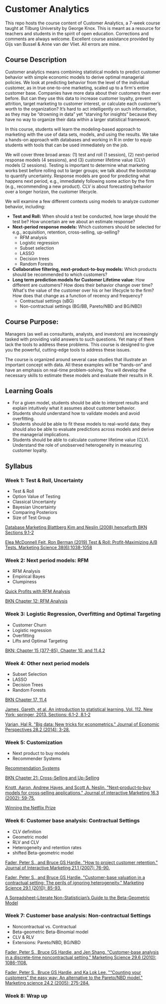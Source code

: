 # Customer Analytics

This repo hosts the course content of Customer Analytics, a 7-week course taught at Tilburg University by George Knox.  This is meant as a resource for teachers and students in the spirit of open education.  Corrections and comments are always welcome.  Excellent course assistance provided by Gijs van Bussel & Anne van der Vliet.  All errors are mine.  

## Course Description

Customer analytics means combining statistical models to predict customer behavior with simple economic models to derive optimal managerial policies. We look at predicting behavior from the level of the individual customer, as in true one-to-one marketing, scaled up to a firm's entire customer base. Companies have more data about their customers than ever before. But can they use this data to increase customer loyalty, prevent attrition, target marketing to customer interest, or calculate each customer’s worth to the organization?  It’s hard to act intelligently on such information, as they may be “drowning in data” yet “starving for insights” because they have no way to organize their data within a larger statistical framework. 

In this course, students will learn the modeling-based approach to marketing with the use of data sets, models, and using the results. We take a hands-on approach with databases and working in R in order to equip students with tools that can be used immediately on the job.

We will cover three broad areas: (1) test and roll (1 session), (2) next-period response models (4 sessions), and (3) customer lifetime value (CLV) models (2 sessions). Testing is important to determine what marketing works best before rolling out to larger groups; we talk about the bootstrap to quantify uncertainty. Response models are good for predicting what happens next period, e.g., immediately following some action by the firm (e.g., recommending a new product). CLV is about forecasting behavior over a longer horizon, the customer lifecycle.

We will examine a few different contexts using models to analyze customer behavior, including:

* **Test and Roll:** When should a test be conducted, how large should the test be?  How uncertain are we about an estimate response?
* **Next-period response models:** Which customers should be selected for e.g., acquisition, retention, cross-selling, up-selling?
  - RFM analysis
  - Logistic regression
  - Subset selection
  - LASSO
  - Decision trees
  - Random Forests
* **Collaborative filtering, next-product-to-buy models:** Which products should be recommended to which customers?
* **Long term prediction models for Customer Lifetime value:** How different are customers? How does their behavior change over time? What's the value of the customer over his or her lifecycle to the firm?  How does that change as a function of recency and frequency?  
  - Contractual settings (sBG)
  - Non-contractual settings (BG/BB, Pareto/NBD and BG/NBD)
 

## Course Purpose:

Managers (as well as consultants, analysts, and investors) are increasingly tasked with providing valid answers to such questions. Yet many of them lack the tools to address these problems. This course is designed to give you the powerful, cutting-edge tools to address these issues.

The course is organized around several case studies that illustrate an important concept with data. All these examples will be “hands-on” and have an emphasis on real-time problem-solving. You will develop the necessary skills to estimate these models and evaluate their results in R. 

## Learning Goals

* For a given model, students should be able to interpret results and explain intuitively what it assumes about customer behavior.
* Students should understand how to validate models and avoid overfitting.
* Students should be able to fit these models to real-world data; they should also be able to evaluate predictions across models and derive the managerial implications.
* Students should be able to calculate customer lifetime value (CLV).
Understand the role of unobserved heterogeneity in measuring customer loyalty.

## Syllabus

### Week 1: Test & Roll, Uncertainty

* Test & Roll
* Option Value of Testing
* Classical Uncertainty
* Bayesian Uncertainty
* Comparing Posteriors
* Size of Test Group

[Database Marketing Blattberg Kim and Neslin (2008) henceforth BKN Sections 9.1-2](http://link.springer.com/book/10.1007%2F978-0-387-72579-6)

[Elea McDonnell Feit, Ron Berman (2019) Test & Roll: Profit-Maximizing A/B Tests. Marketing Science 38(6):1038-1058](https://doi.org/10.1287/mksc.2019.1194)


### Week 2: Next period models: RFM

* RFM Analysis
* Empirical Bayes
* Clumpiness

[Quick Profits with RFM Analysis](http://www.dbmarketing.com/articles/Art149.htm)

[BKN Chapter 12: RFM Analysis](http://link.springer.com/book/10.1007%2F978-0-387-72579-6)

### Week 3: Logistic Regression, Overfitting and Optimal Targeting

* Customer Churn
* Logistic regression
* Overfitting
* Lifts and Optimal Targeting

[BKN: Chapter 15 (377-85), Chapter 10, and 11.4.2](http://link.springer.com/book/10.1007%2F978-0-387-72579-6)


### Week 4: Other next period models

* Subset Selection
* LASSO
* Decision Trees
* Random Forests


[BKN Chapter 17, 11.4](https://link.springer.com/book/10.1007%2F978-0-387-72579-6)

[James, Gareth, et al. An introduction to statistical learning. Vol. 112. New York: springer, 2013. Sections: 6.1-2, 8.1-2](https://web.stanford.edu/~hastie/ISLR2/ISLRv2_website.pdf)

[Varian, Hal R. "Big data: New tricks for econometrics." Journal of Economic Perspectives 28.2 (2014): 3-28.](https://pubs.aeaweb.org/doi/pdf/10.1257/jep.28.2.3)

### Week 5: Customization

* Next product to buy models
* Recommender Systems

[Recommendation Systems](http://infolab.stanford.edu/~ullman/mmds/ch9.pdf)

[BKN Chapter 21: Cross-Selling and Up-Selling](https://link.springer.com/chapter/10.1007/978-0-387-72579-6_21)

[Knott, Aaron, Andrew Hayes, and Scott A. Neslin. "Next‐product‐to‐buy models for cross‐selling applications." Journal of interactive Marketing 16.3 (2002): 59-75.](https://doi.org/10.1002/dir.10038)

[Winning the Netflix Prize](https://youtu.be/ImpV70uLxyw)

### Week 6: Customer base analysis: Contractual Settings

* CLV definition
* Geometric model
* RLV and CLV
* Heterogeneity and retention rates
* shifted Beta-geometric model

[Fader, Peter S., and Bruce GS Hardie. "How to project customer retention." Journal of Interactive Marketing 21.1 (2007): 76-90.](https://faculty.wharton.upenn.edu/wp-content/uploads/2012/04/Fader_hardie_jim_07.pdf)

[Fader, Peter S., and Bruce GS Hardie. "Customer-base valuation in a contractual setting: The perils of ignoring heterogeneity." Marketing Science 29.1 (2010): 85-93.](https://doi.org/10.1287/mksc.1080.0482)

[A Spreadsheet-Literate Non-Statistician’s Guide to the Beta-Geometric Model](http://www.brucehardie.com/notes/032/)


### Week 7: Customer base analysis: Non-contractual Settings

* Noncontractual vs. Contractual
* Beta-geometric Beta-Binomial model
* CLV & RLV
* Extensions: Pareto/NBD, BG/NBD


[Fader, Peter S., Bruce GS Hardie, and Jen Shang. "Customer-base analysis in a discrete-time noncontractual setting." Marketing Science 29.6 (2010): 1086-1108.](https://doi.org/10.1287/mksc.1100.0580)

[Fader, Peter S., Bruce GS Hardie, and Ka Lok Lee. "“Counting your customers” the easy way: An alternative to the Pareto/NBD model." Marketing science 24.2 (2005): 275-284.](http://brucehardie.com/papers/018/fader_et_al_mksc_05.pdf)



### Week 8: Wrap up

